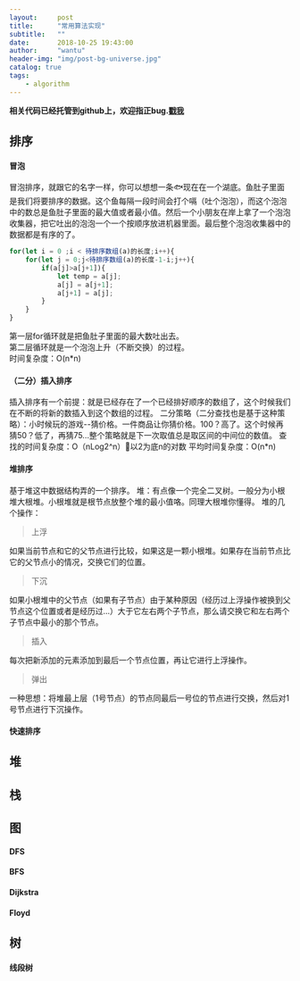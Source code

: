 ```yaml
---
layout:     post
title:      "常用算法实现"
subtitle:   ""
date:       2018-10-25 19:43:00
author:     "wantu"
header-img: "img/post-bg-universe.jpg"
catalog: true
tags:
    - algorithm
---
```

**相关代码已经托管到github上，欢迎指正bug.[戳我](https://github.com/WantUzZ/Algorithm-implementation)**
## 排序
#### 冒泡
冒泡排序，就跟它的名字一样，你可以想想一条🐟现在在一个湖底。鱼肚子里面是我们将要排序的数据。这个鱼每隔一段时间会打个嗝（吐个泡泡），而这个泡泡中的数总是鱼肚子里面的最大值或者最小值。然后一个小朋友在岸上拿了一个泡泡收集器，把它吐出的泡泡一个一个按顺序放进机器里面。最后整个泡泡收集器中的数据都是有序的了。
```javascript
for(let i = 0 ;i < 待排序数组(a)的长度;i++){
    for(let j = 0;j<待排序数组(a)的长度-1-i;j++){
        if(a[j]>a[j+1]){
            let temp = a[j];
            a[j] = a[j+1];
            a[j+1] = a[j];
        }
    }
}
```
第一层for循环就是把鱼肚子里面的最大数吐出去。<br>
第二层循环就是一个泡泡上升（不断交换）的过程。<br>
时间复杂度：O(n*n)

#### （二分）插入排序
插入排序有一个前提：就是已经存在了一个已经排好顺序的数组了，这个时候我们在不断的将新的数插入到这个数组的过程。
二分策略（二分查找也是基于这种策略）：小时候玩的游戏--猜价格。一件商品让你猜价格。100？高了。这个时候再猜50？低了，再猜75...整个策略就是下一次取值总是取区间的中间位的数值。
查找的时间复杂度：O（nLog2^n）以2为底n的对数
平均时间复杂度：O(n*n)
#### 堆排序
基于堆这中数据结构弄的一个排序。
堆：有点像一个完全二叉树。一般分为小根堆大根堆。小根堆就是根节点放整个堆的最小值咯。同理大根堆你懂得。
堆的几个操作：
> 上浮 

如果当前节点和它的父节点进行比较，如果这是一颗小根堆。如果存在当前节点比它的父节点小的情况，交换它们的位置。
> 下沉

如果小根堆中的父节点（如果有子节点）由于某种原因（经历过上浮操作被换到父节点这个位置或者是经历过...）大于它左右两个子节点，那么请交换它和左右两个子节点中最小的那个节点。
> 插入

每次把新添加的元素添加到最后一个节点位置，再让它进行上浮操作。
> 弹出

一种思想：将堆最上层（1号节点）的节点同最后一号位的节点进行交换，然后对1号节点进行下沉操作。
#### 快速排序

## 堆

## 栈

## 图
#### DFS

#### BFS

#### Dijkstra

#### Floyd

## 树
#### 线段树



